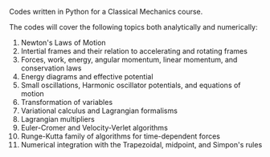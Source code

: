 Codes written in Python for a Classical Mechanics course.

The codes will cover the following topics both analytically and numerically:

1) Newton's Laws of Motion
2) Intertial frames and their relation to accelerating and rotating frames
3) Forces, work, energy, angular momentum, linear momentum, and conservation laws
4) Energy diagrams and effective potential
5) Small oscillations, Harmonic oscillator potentials, and equations of motion
6) Transformation of variables
7) Variational calculus and Lagrangian formalisms
8) Lagrangian multipliers
9) Euler-Cromer and Velocity-Verlet algorithms
10) Runge-Kutta family of algorithms for time-dependent forces
11) Numerical integration with the Trapezoidal, midpoint, and Simpon's rules
